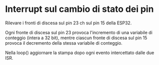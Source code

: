 # Interrupt sul cambio di stato dei pin

Rilevare i fronti di discesa sul pin 23 ch sul pin 15 della ESP32. 

Ogni fronte di discesa sul pin 23 provoca l'incremento di una variabile di conteggio (intera a 32 bit), mentre ciascun fronte di discesa sul pin 15 provoca il decremento della stessa variabile di conteggio.

Nella loop() aggiornare la stampa dopo ogni evento intercettato dalle due ISR.
